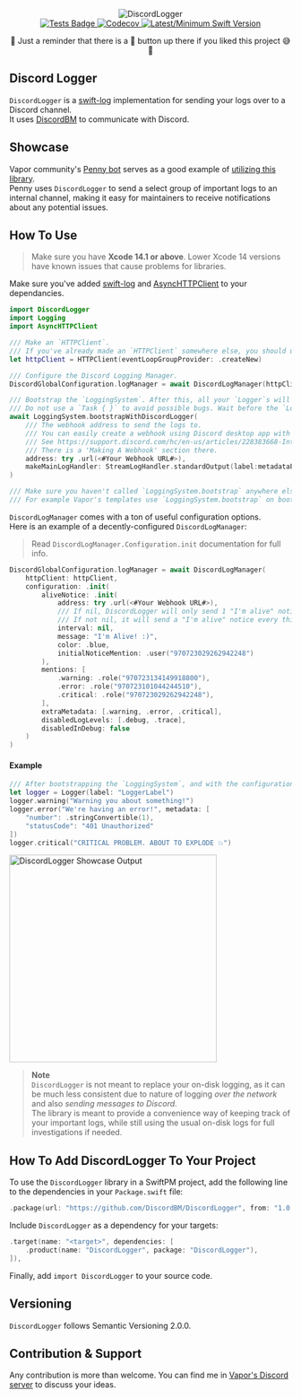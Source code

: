 <p align="center">
    <img src="https://user-images.githubusercontent.com/54685446/201329617-9fd91ab0-35c2-42c2-8963-47b68c6a490a.png" alt="DiscordLogger">
    <br>
    <a href="https://github.com/DiscordBM/DiscordLogger/actions/workflows/tests.yml">
        <img src="https://github.com/DiscordBM/DiscordLogger/actions/workflows/tests.yml/badge.svg" alt="Tests Badge">
    </a>
    <a href="https://codecov.io/gh/DiscordBM/DiscordLogger">
        <img src="https://codecov.io/gh/DiscordBM/DiscordLogger/branch/main/graph/badge.svg?token=P4DYX2FWYT" alt="Codecov">
    </a>
    <a href="https://swift.org">
        <img src="https://img.shields.io/badge/swift-5.8%20/%205.7-brightgreen.svg" alt="Latest/Minimum Swift Version">
    </a>
</p>

<p align="center">
     🌟 Just a reminder that there is a 🌟 button up there if you liked this project 😅 🌟
</p>

## Discord Logger
`DiscordLogger` is a [swift-log](https://github.com/apple/swift-log) implementation for sending your logs over to a Discord channel.   
It uses [DiscordBM](https://github.com/DiscordBM/DiscordBM) to communicate with Discord.

## Showcase
Vapor community's [Penny bot](https://github.com/vapor/penny-bot) serves as a good example of [utilizing this library](https://github.com/vapor/penny-bot/blob/main/CODE/Sources/PennyBOT/Penny.swift#L2).   
Penny uses `DiscordLogger` to send a select group of important logs to an internal channel, making it easy for maintainers to receive notifications about any potential issues.

## How To Use
  
> Make sure you have **Xcode 14.1 or above**. Lower Xcode 14 versions have known issues that cause problems for libraries.    

Make sure you've added [swift-log](https://github.com/apple/swift-log) and [AsyncHTTPClient](https://github.com/swift-server/async-http-client) to your dependancies.
```swift
import DiscordLogger
import Logging
import AsyncHTTPClient

/// Make an `HTTPClient`.
/// If you've already made an `HTTPClient` somewhere else, you should use that instead.
let httpClient = HTTPClient(eventLoopGroupProvider: .createNew)

/// Configure the Discord Logging Manager.
DiscordGlobalConfiguration.logManager = await DiscordLogManager(httpClient: httpClient)

/// Bootstrap the `LoggingSystem`. After this, all your `Logger`s will automagically start using `DiscordLogHandler`.
/// Do not use a `Task { }` to avoid possible bugs. Wait before the `LoggingSystem` is bootstrapped.  
await LoggingSystem.bootstrapWithDiscordLogger(
    /// The webhook address to send the logs to. 
    /// You can easily create a webhook using Discord desktop app with a few clicks.
    /// See https://support.discord.com/hc/en-us/articles/228383668-Intro-to-Webhooks
    /// There is a 'Making A Webhook' section there.
    address: try .url(<#Your Webhook URL#>),
    makeMainLogHandler: StreamLogHandler.standardOutput(label:metadataProvider:)
)

/// Make sure you haven't called `LoggingSystem.bootstrap` anywhere else, because you can only call it once.
/// For example Vapor's templates use `LoggingSystem.bootstrap` on boot, and you need to remove that.
```
`DiscordLogManager` comes with a ton of useful configuration options.   
Here is an example of a decently-configured `DiscordLogManager`:   
> Read `DiscordLogManager.Configuration.init` documentation for full info.

```swift
DiscordGlobalConfiguration.logManager = await DiscordLogManager(
    httpClient: httpClient,
    configuration: .init(
        aliveNotice: .init(
            address: try .url(<#Your Webhook URL#>),
            /// If nil, DiscordLogger will only send 1 "I'm alive" notice, on boot.
            /// If not nil, it will send a "I'm alive" notice every this-amount too. 
            interval: nil,
            message: "I'm Alive! :)",
            color: .blue,
            initialNoticeMention: .user("970723029262942248")
        ),
        mentions: [
            .warning: .role("970723134149918800"),
            .error: .role("970723101044244510"),
            .critical: .role("970723029262942248"),
        ],
        extraMetadata: [.warning, .error, .critical],
        disabledLogLevels: [.debug, .trace], 
        disabledInDebug: false
    )
)
```

#### Example

```swift
/// After bootstrapping the `LoggingSystem`, and with the configuration above, but `extraMetadata` set to `[.critical]`
let logger = Logger(label: "LoggerLabel")
logger.warning("Warning you about something!")
logger.error("We're having an error!", metadata: [
    "number": .stringConvertible(1),
    "statusCode": "401 Unauthorized"
])
logger.critical("CRITICAL PROBLEM. ABOUT TO EXPLODE 💥")
```

<img width="370" alt="DiscordLogger Showcase Output" src="https://user-images.githubusercontent.com/54685446/217464224-1cb6ed75-8683-4977-8bd3-03752d7d7597.png">

> **Note**   
> `DiscordLogger` is not meant to replace your on-disk logging, as it can be much less consistent due to nature of logging _over the network_ and also _sending messages to Discord_.    
The library is meant to provide a convenience way of keeping track of your important logs, while still using the usual on-disk logs for full investigations if needed. 

## How To Add DiscordLogger To Your Project

To use the `DiscordLogger` library in a SwiftPM project, 
add the following line to the dependencies in your `Package.swift` file:

```swift
.package(url: "https://github.com/DiscordBM/DiscordLogger", from: "1.0.0-beta.1"),
```

Include `DiscordLogger` as a dependency for your targets:

```swift
.target(name: "<target>", dependencies: [
    .product(name: "DiscordLogger", package: "DiscordLogger"),
]),
```

Finally, add `import DiscordLogger` to your source code.

## Versioning
`DiscordLogger` follows Semantic Versioning 2.0.0.

## Contribution & Support
Any contribution is more than welcome. You can find me in [Vapor's Discord server](https://discord.gg/vapor) to discuss your ideas.    
